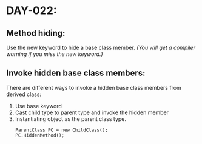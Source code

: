 # DAY-022:

## Method hiding:

Use the new keyword to hide a base class member. *(You will get a compiler warning if you miss the new keyword.)*


## Invoke hidden base class members:
There are different ways to invoke a hidden base class members from derived class:

1. Use base keyword
2. Cast child type to parent type and invoke the hidden member
3. Instantiating object as the parent class type.
    ```
    ParentClass PC = new ChildClass();
    PC.HiddenMethod();
    ```